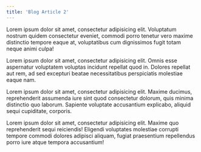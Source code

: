 ```yaml
---
title: 'Blog Article 2'
---
```


Lorem ipsum dolor sit amet, consectetur adipisicing elit. Voluptatum nostrum quidem consectetur eveniet, commodi porro tenetur vero maxime distinctio tempore eaque at, voluptatibus cum dignissimos fugit totam neque animi culpa!

Lorem ipsum dolor sit amet, consectetur adipisicing elit. Omnis esse aspernatur voluptatem voluptas incidunt repellat quod in. Dolores repellat aut rem, ad sed excepturi beatae necessitatibus perspiciatis molestiae eaque nam.

Lorem ipsum dolor sit amet, consectetur adipisicing elit. Maxime ducimus, reprehenderit assumenda iure sint quod consectetur dolorum, quis minima distinctio quo laborum. Sapiente voluptate accusantium explicabo, aliquid sequi cupiditate, corporis.

Lorem ipsum dolor sit amet, consectetur adipisicing elit. Maxime quo reprehenderit sequi reiciendis! Eligendi voluptates molestiae corrupti tempore commodi dolores adipisci aliquam, fugiat praesentium repellendus porro iure atque tempora accusantium!